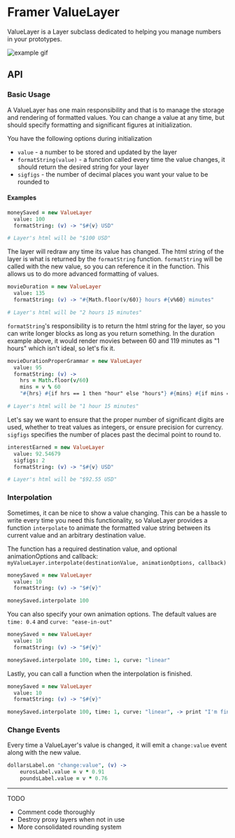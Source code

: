 # Framer ValueLayer

ValueLayer is a Layer subclass dedicated to helping you manage numbers in your prototypes.

![example gif](http://i.giphy.com/l46C6q33wRPvFPFoQ.gif)

## API

### Basic Usage
A ValueLayer has one main responsibility and that is to manage the storage and rendering of formatted values. You can change a value at any time, but should specify formatting and significant figures at initialization.

You have the following options during initialization
- ```value``` - a number to be stored and updated by the layer
- ```formatString(value)``` - a function called every time the value changes, it should return the desired string for your layer
- ```sigfigs``` - the number of decimal places you want your value to be rounded to

#### Examples

```coffeescript
moneySaved = new ValueLayer
  value: 100
  formatString: (v) -> "$#{v} USD"

# Layer's html will be "$100 USD"
```
The layer will redraw any time its value has changed. The html string of the layer is what is returned by the `formatString` function. `formatString` will be called with the new value, so you can reference it in the function. This allows us to do more advanced formatting of values.

```coffeescript
movieDuration = new ValueLayer
  value: 135
  formatString: (v) -> "#{Math.floor(v/60)} hours #{v%60} minutes"

# Layer's html will be "2 hours 15 minutes"
```

`formatString`'s responsibility is to return the html string for the layer, so you can write longer blocks as long as you return something. In the duration example above, it would render movies between 60 and 119 minutes as "1 hours" which isn't ideal, so let's fix it.

```coffeescript
movieDurationProperGrammar = new ValueLayer
  value: 95
  formatString: (v) ->
  	hrs = Math.floor(v/60)
  	mins = v % 60
  	"#{hrs} #{if hrs == 1 then "hour" else "hours"} #{mins} #{if mins == 1 then "minute" else "minutes"}"

# Layer's html will be "1 hour 15 minutes"
```

Let's say we want to ensure that the proper number of significant digits are used, whether to treat values as integers, or ensure precision for currency. `sigfigs` specifies the number of places past the decimal point to round to.

```coffeescript
interestEarned = new ValueLayer
  value: 92.54679
  sigfigs: 2
  formatString: (v) -> "$#{v} USD"

# Layer's html will be "$92.55 USD"
```

### Interpolation
Sometimes, it can be nice to show a value changing. This can be a hassle to write every time you need this functionality, so ValueLayer provides a function `interpolate` to animate the formatted value string between its current value and an arbitrary destination value.

The function has a required destination value, and optional animationOptions and callback: `myValueLayer.interpolate(destinationValue, animationOptions, callback)`

```coffeescript
moneySaved = new ValueLayer
  value: 10
  formatString: (v) -> "$#{v}"

moneySaved.interpolate 100
```

You can also specify your own animation options. The default values are `time: 0.4` and `curve: "ease-in-out"`
```coffeescript
moneySaved = new ValueLayer
  value: 10
  formatString: (v) -> "$#{v}"

moneySaved.interpolate 100, time: 1, curve: "linear"
```

Lastly, you can call a function when the interpolation is finished.
```coffeescript
moneySaved = new ValueLayer
  value: 10
  formatString: (v) -> "$#{v}"

moneySaved.interpolate 100, time: 1, curve: "linear", -> print "I'm finished!"
```

### Change Events

Every time a ValueLayer's value is changed, it will emit a `change:value` event along with the new value.
```coffeescript
dollarsLabel.on "change:value", (v) ->
	eurosLabel.value = v * 0.91
	poundsLabel.value = v * 0.76

```
_____

TODO

- Comment code thoroughly
- Destroy proxy layers when not in use
- More consolidated rounding system
